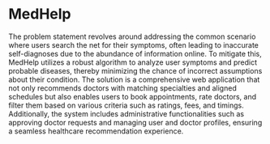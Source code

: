 # MedHelp
The problem statement revolves around addressing the common scenario where users search the net for their symptoms, often leading to inaccurate self-diagnoses due to the abundance of information online. To mitigate this, MedHelp utilizes a robust algorithm to analyze user symptoms and predict probable diseases, thereby minimizing the chance of incorrect assumptions about their condition. The solution is a comprehensive web application that not only recommends doctors with matching specialties and aligned schedules but also enables users to book appointments, rate doctors, and filter them based on various criteria such as ratings, fees, and timings. Additionally, the system includes administrative functionalities such as approving doctor requests and managing user and doctor profiles, ensuring a seamless healthcare recommendation experience.
